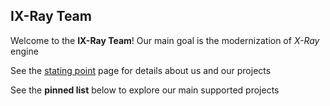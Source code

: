 <!-- markdownlint-disable MD041 -->
## IX-Ray Team
<!-- markdownlint-enable MD041 -->

Welcome to the **IX-Ray Team**! Our main goal is the modernization of *X-Ray* engine

See the [stating point](https://github.com/ixray-team/ixray) page for details about us and our projects

See the **pinned list** below to explore our main supported projects
